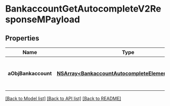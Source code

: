 # BankaccountGetAutocompleteV2ResponseMPayload

## Properties
Name | Type | Description | Notes
------------ | ------------- | ------------- | -------------
**aObjBankaccount** | [**NSArray&lt;BankaccountAutocompleteElementResponse&gt;***](BankaccountAutocompleteElementResponse.md) | An array of Bankaccount autocomplete element response. | 

[[Back to Model list]](../README.md#documentation-for-models) [[Back to API list]](../README.md#documentation-for-api-endpoints) [[Back to README]](../README.md)



